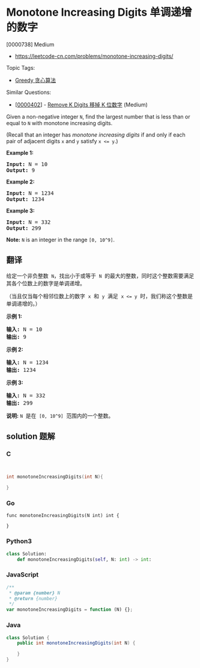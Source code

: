 # Monotone Increasing Digits 单调递增的数字

[0000738] Medium

- https://leetcode-cn.com/problems/monotone-increasing-digits/

Topic Tags:

- [Greedy 贪心算法](https://leetcode-cn.com/tag/greedy/)

Similar Questions:

- [[0000402](https://leetcode-cn.com/problems/remove-k-digits/)] - [Remove K Digits 移掉 K 位数字](./0000402.remove-k-digits.md) (Medium)

Given a non-negative integer `N`, find the largest number that is less than or equal to `N` with monotone increasing digits.

(Recall that an integer has _monotone increasing digits_ if and only if each pair of adjacent digits `x` and `y` satisfy `x <= y`.)

**Example 1:**

<pre><b>Input:</b> N = 10
<b>Output:</b> 9
</pre>

**Example 2:**

<pre><b>Input:</b> N = 1234
<b>Output:</b> 1234
</pre>

**Example 3:**

<pre><b>Input:</b> N = 332
<b>Output:</b> 299
</pre>

**Note:** `N` is an integer in the range `[0, 10^9]`.

## 翻译

给定一个非负整数  `N`，找出小于或等于  `N`  的最大的整数，同时这个整数需要满足其各个位数上的数字是单调递增。

（当且仅当每个相邻位数上的数字  `x`  和  `y`  满足  `x <= y`  时，我们称这个整数是单调递增的。）

**示例 1:**

<pre><strong>输入:</strong> N = 10
<strong>输出:</strong> 9
</pre>

**示例 2:**

<pre><strong>输入:</strong> N = 1234
<strong>输出:</strong> 1234
</pre>

**示例 3:**

<pre><strong>输入:</strong> N = 332
<strong>输出:</strong> 299
</pre>

**说明:** `N`  是在  `[0, 10^9]`  范围内的一个整数。

## solution 题解

### C

```c


int monotoneIncreasingDigits(int N){

}


```

### Go

```golang
func monotoneIncreasingDigits(N int) int {

}
```

### Python3

```python
class Solution:
    def monotoneIncreasingDigits(self, N: int) -> int:

```

### JavaScript

```javascript
/**
 * @param {number} N
 * @return {number}
 */
var monotoneIncreasingDigits = function (N) {};
```

### Java

```java
class Solution {
    public int monotoneIncreasingDigits(int N) {

    }
}
```
